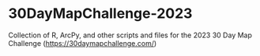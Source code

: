 # 30DayMapChallenge-2023
Collection of R, ArcPy, and other scripts and files for the 2023 30 Day Map Challenge (https://30daymapchallenge.com/)
